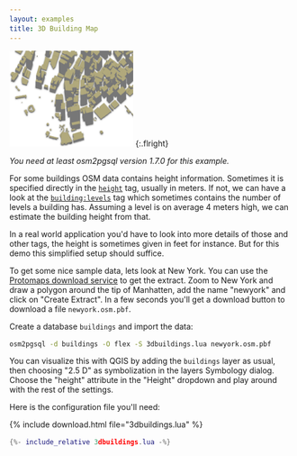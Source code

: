 ```yaml
---
layout: examples
title: 3D Building Map
---
```


<a href="3dbuildings-manhatten.png"><img alt="3D map of lower Manhatten" class="withborder" src="3dbuildings-manhatten.png" width="220" height="170"/></a>
{:.flright}

*You need at least osm2pgsql version 1.7.0 for this example.*

For some buildings OSM data contains height information. Sometimes it is
specified directly in the
[`height`](https://taginfo.openstreetmap.org/keys/height) tag, usually in
meters. If not, we can have a look at the
[`building:levels`](https://taginfo.openstreetmap.org/keys/building:levels) tag
which sometimes contains the number of levels a building has. Assuming a level
is on average 4 meters high, we can estimate the building height from that.

In a real world application you'd have to look into more details of those and
other tags, the height is sometimes given in feet for instance. But for this
demo this simplified setup should suffice.

To get some nice sample data, lets look at New York. You can use the [Protomaps
download service](https://protomaps.com/downloads/osm) to get the extract. Zoom
to New York and draw a polygon around the tip of Manhatten, add the name
"newyork" and click on "Create Extract". In a few seconds you'll get a download
button to download a file `newyork.osm.pbf`.

Create a database `buildings` and import the data:

```sh
osm2pgsql -d buildings -O flex -S 3dbuildings.lua newyork.osm.pbf
```

You can visualize this with QGIS by adding the `buildings` layer as usual,
then choosing "2.5 D" as symbolization in the layers Symbology dialog. Choose
the "height" attribute in the "Height" dropdown and play around with the rest
of the settings.

Here is the configuration file you'll need:

{% include download.html file="3dbuildings.lua" %}

```lua
{%- include_relative 3dbuildings.lua -%}
```

